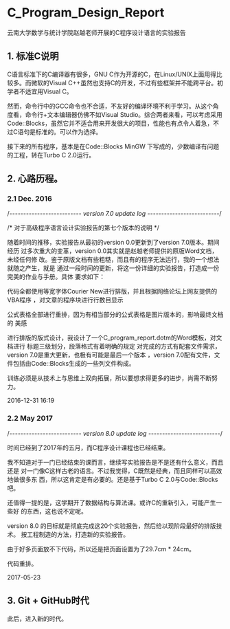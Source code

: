 # C_Program_Design_Report

云南大学数学与统计学院赵越老师开展的C程序设计语言的实验报告

## 1. 标准C说明

C语言标准下的C编译器有很多，GNU C作为开源的C，在Linux/UNIX上面用得比较多。而微软的Visual C++虽然也支持C的开发，不过有些框架并不能跨平台。初学者不适宜用Visual C。

然而，命令行中的GCC命令也不合适，不友好的编译环境不利于学习。从这个角度看，命令行+文本编辑器仿佛不如Visual Studio。综合两者来看，可以考虑采用Code::Blocks，虽然它并不适合用来开发很大的项目，性能也有点令人着急，不过C语句是标准的。可以作为选择。

接下来的所有程序，基本是在Code::Blocks MinGW 下写成的，少数编译有问题的工程，转在Turbo C 2.0运行。

## 2. 心路历程。

### 2.1 Dec. 2016
/*-------------------------- version 7.0 update log --------------------------*/

/* 对于高级程序语言设计实验报告的第七个版本的说明 */

随着时间的推移，实验报告从最初的version 0.0更新到了version 7.0版本。期间经历
过多次重大的变革，version 0.0其实就是赵越老师提供的原版Word文档，未经任何修
改。鉴于原版文档有些粗糙，而且有的程序无法运行，我的一个想法就随之产生，就是
通过一段时间的更新，将这一份详细的实验报告，打造成一份完美的作业与手册。具体
要求如下：

代码全都使用等宽字体Courier New进行排版，并且根据网络论坛上网友提供的VBA程序
，对文章的程序块进行行数目显示

公式表格全部进行重排，因为有相当部分的公式表格是图片版本的，影响最终文档的
美感

进行排版的版式设计，我设计了一个C_program_report.dotm的Word模板，对文档进行
标题三级划分，段落格式有着明确的规定
对完成的方式有配套文件需求，version 7.0是重大更新，也极有可能是最后一个版本
，version 7.0配有文件，文件包括由Code::Blocks生成的一些列文件构成。

训练必须是从技术上与思维上双向拓展，所以要想求得更多的进步，尚需不断努力。

2016-12-31 16:19

### 2.2 May 2017

/*-------------------------- version 8.0 update log --------------------------*/

时间已经到了2017年的五月，而C程序设计课程也已经结束。

我不知道对于一门已经结束的课而言，继续写实验报告是不是还有什么意义，而且还是
对一门像C这样古老的语言。不过我觉得，C既然是经典，而且同样可以高效地做很多东
西，所以这肯定是有必要的。还是基于Turbo C 2.0与Code::Blocks吧。

还值得一提的是，这学期开了数据结构与算法课。或许C的重新引入，可能产生一些好
的东西，这也说不定呢。

version 8.0 的目标就是彻底完成这20个实验报告，然后给以现阶段最好的排版技术。
按工程制造的方法，打造新的实验报告。

由于好多页面放不下代码，所以还是把页面设置为了29.7cm * 24cm。

代码重排。

2017-05-23

## 3. Git + GitHub时代

此后，进入新的时代。
